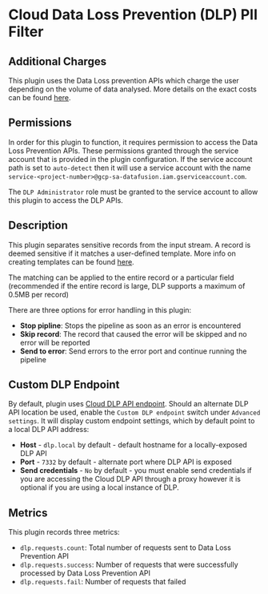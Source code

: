 # Cloud Data Loss Prevention (DLP) PII Filter


Additional Charges
-----------
This plugin uses the Data Loss prevention APIs which charge the user depending 
on the volume of data analysed. More details on the exact 
costs can be found [here](https://cloud.google.com/dlp/pricing#content-pricing). 

Permissions
-----------
In order for this plugin to function, it requires permission to access the Data Loss Prevention APIs. These permissions
granted through the service account that is provided in the plugin configuration. If the service account path is set to 
`auto-detect` then it will use a service account with the name `service-<project-number>@gcp-sa-datafusion.iam.gserviceaccount.com`.

The `DLP Administrator` role must be granted to the service account to allow this plugin to access the DLP APIs.

Description
-----------
This plugin separates sensitive records from the input stream. A record is deemed sensitive if it matches a user-defined template. More info on creating templates can be found [here](https://cloud.google.com/dlp/docs/creating-templates-inspect#about_templates). 

The matching can be applied to the entire record or a particular field (recommended if the entire record is large, DLP supports a maximum of 0.5MB per record)

There are three options for error handling in this plugin:
 * **Stop pipline**: Stops the pipeline as soon as an error is encountered
 * **Skip record**: The record that caused the error will be skipped and no error will be reported
 * **Send to error**: Send errors to the error port and continue running the pipeline

Custom DLP Endpoint
-------------------

By default, plugin uses [Cloud DLP API endpoint](https://cloud.google.com/dlp/docs/reference/rpc).
Should an alternate DLP API location be used, enable the `Custom DLP endpoint` switch under `Advanced settings`. 
It will display custom endpoint settings, which by default point to a local DLP API address:
 * **Host** - `dlp.local` by default - default hostname for a locally-exposed DLP API
 * **Port** - `7332` by default - alternate port where DLP API is exposed
 * **Send credentials** - `No` by default - you must enable send credentials if
   you are accessing the Cloud DLP API through a proxy however it is optional if
   you are using a local instance of DLP.

Metrics
-----------
This plugin records three metrics:
* `dlp.requests.count`: Total number of requests sent to Data Loss Prevention API
* `dlp.requests.success`: Number of requests that were successfully processed by Data Loss Prevention API
* `dlp.requests.fail`: Number of requests that failed
